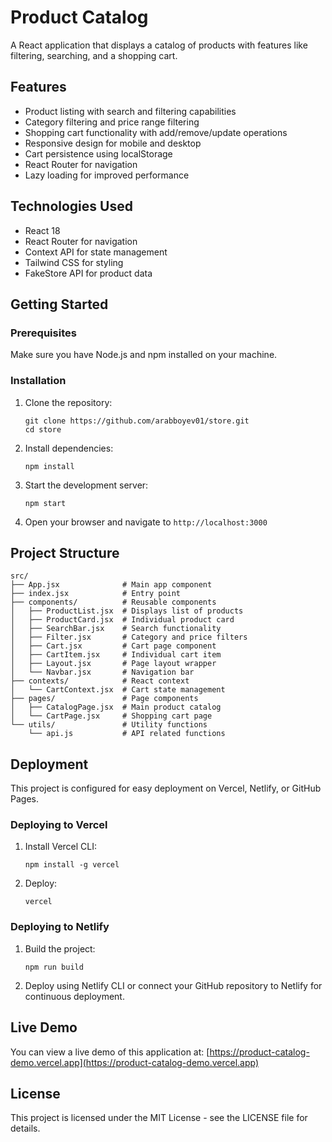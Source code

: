 # Product Catalog

A React application that displays a catalog of products with features like filtering, searching, and a shopping cart.

## Features

- Product listing with search and filtering capabilities
- Category filtering and price range filtering
- Shopping cart functionality with add/remove/update operations
- Responsive design for mobile and desktop
- Cart persistence using localStorage
- React Router for navigation
- Lazy loading for improved performance

## Technologies Used

- React 18
- React Router for navigation
- Context API for state management
- Tailwind CSS for styling
- FakeStore API for product data

## Getting Started

### Prerequisites

Make sure you have Node.js and npm installed on your machine.

### Installation

1. Clone the repository:
   ```
   git clone https://github.com/arabboyev01/store.git
   cd store
   ```

2. Install dependencies:
   ```
   npm install
   ```

3. Start the development server:
   ```
   npm start
   ```

4. Open your browser and navigate to `http://localhost:3000`

## Project Structure

```
src/
├── App.jsx              # Main app component
├── index.jsx            # Entry point
├── components/          # Reusable components
│   ├── ProductList.jsx  # Displays list of products
│   ├── ProductCard.jsx  # Individual product card
│   ├── SearchBar.jsx    # Search functionality
│   ├── Filter.jsx       # Category and price filters
│   ├── Cart.jsx         # Cart page component
│   ├── CartItem.jsx     # Individual cart item
│   ├── Layout.jsx       # Page layout wrapper
│   └── Navbar.jsx       # Navigation bar
├── contexts/            # React context
│   └── CartContext.jsx  # Cart state management
├── pages/               # Page components
│   ├── CatalogPage.jsx  # Main product catalog
│   └── CartPage.jsx     # Shopping cart page
└── utils/               # Utility functions
    └── api.js           # API related functions
```

## Deployment

This project is configured for easy deployment on Vercel, Netlify, or GitHub Pages.

### Deploying to Vercel

1. Install Vercel CLI:
   ```
   npm install -g vercel
   ```

2. Deploy:
   ```
   vercel
   ```

### Deploying to Netlify

1. Build the project:
   ```
   npm run build
   ```

2. Deploy using Netlify CLI or connect your GitHub repository to Netlify for continuous deployment.

## Live Demo

You can view a live demo of this application at: [https://product-catalog-demo.vercel.app](https://product-catalog-demo.vercel.app)

## License

This project is licensed under the MIT License - see the LICENSE file for details.